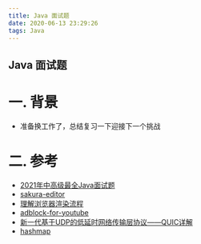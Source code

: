 ```yaml
---
title: Java 面试题
date: 2020-06-13 23:29:26
tags: Java
---
```


## Java 面试题

# 一. 背景

* 准备换工作了，总结复习一下迎接下一个挑战
<!--more-->

# 二. 参考
* [2021年中高级最全Java面试题](https://zhuanlan.zhihu.com/p/346994550)
* [sakura-editor](https://github.com/sakura-editor/sakura)
* [理解浏览器渲染流程](https://www.liuxing.io/blog/how-browser-rendering-works/)
* [adblock-for-youtube](https://chrome.google.com/webstore/detail/adblock-for-youtube/cmedhionkhpnakcndndgjdbohmhepckk)
* [新一代基于UDP的低延时网络传输层协议——QUIC详解](https://www.ahfesco.com.cn/affairs/Article.asp?id=3466)
* [hashmap](https://howtodoinjava.com/java/collections/hashmap/how-hashmap-works-in-java/)